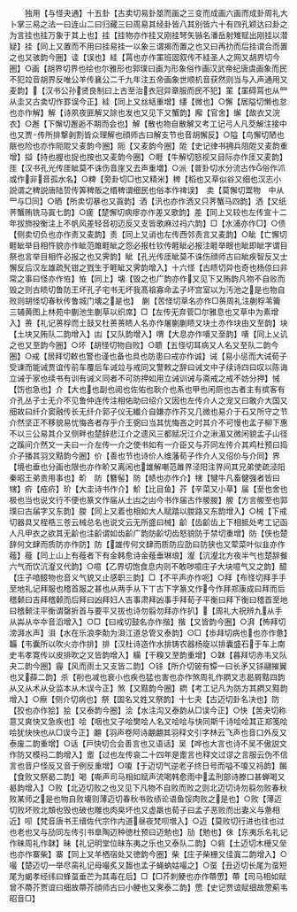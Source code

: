 <!-- { "loadSidebar": true } -->
　　独用【与怪夬通】十五卦【古卖切易卦筮而画之三变而成画六画而成卦周礼大卜掌三易之法一曰连山二曰归藏三曰周易其经卦皆八其别皆六十有四孔颖达曰卦之为言挂也挂万象于其上也】挂【挂物亦作挂又刚挂弩矢镞名潘岳射雉赋出刚挂以潜疑】挂【同上又置而不用曰挂易挂一以象三谓揭而置之也又曰再扐而后挂谓合而置之也又骇韵今圈】诖【误也】絓【罥也亦作罣班固叙传不絓圣人之网又胡界切今圏】○画【胡界切界也绘也尔雅形也郭璞曰画为形象俗作画汉武帝纪唐虞画象而民不犯竝音胡界反唯公羊传襄公二千九年注五帝画象世顺机音获然则当与入声通用又麦韵】【汉书公孙贤良制曰上古至治衣冠异章服而民不犯】罣【罣碍罥也从罒从圭又古卖切作罫误今正】絓【同上又丝絬重增】繣【微也】○懈【居隘切懒也怠也亦作解】解【诗夙夜匪解又除也发也又见下又蟹韵】廨【官舍】繲【故衣又浣衣】○邂【下懈切邂逅不期而会也】解【散也物自散解又考工记弓人凡茭解注接中也又贾传所排撃剥割皆众理解也顔师古曰解支节也音胡懈反】○隘【鸟懈切陋也陿也险也亦作阨阸又麦韵今圈】阨【又麦韵今圈】阸【史记律书拥兵阻阸又麦韵重增】搤【持也握也捉也按也又麦韵今圈】○睚【牛解切怒视又目际亦作厓又麦韵】厓【汉书孔光传厓眦莫不诛伤音崖又去声重増】○派【普卦切水分流古作俗作沠或作非音孤水名】○粺【旁卦切□也又精米】稗【稻也又草似谷又细也汉志小説谓之稗説唐陆贽传筭稗贩之缗稗谓细民也俗本作禆误】　卖【莫懈切鬻物　中从罒与□同】○晒【所卖切暴也又寘韵】洒【汛也亦作洒又只荠蟹马四韵】洒【又纸荠蟹贿铣马寘七韵】○瘥【楚懈切病瘳亦作差又歌韵】差【同上又较也左传宣十二年拔斾投衡注上不帆风差轻音初迈反又支皆歌麻过祃六韵】□【水浦亦作□】○债【侧卖切负也亦作责又麦韵】责【同上又诮也左传西邻责言又麦韵】○眦【亡懈切睚眦举目相忤貌亦作眦范雎睚眦之怨必报杜钦传睚眦必报注睚举眼也眦即眦字谓目祭也言举目相忤必报之也又霁韵】眦【孔光传厓眦莫不诛伤顔师古曰眦疾智反又士懈反后汉左雄疏髠钳之戮生于睚眦又霁韵增入】十六怪【古瞆切异也奇也杨倞曰非常之事曰怪亦作恠】恠【同上】壊【毁之也广韵亦作又见下又贿韵凡物不自败而毁之则古瞆切鲁防王坏孔子宅书无坏我髙祖寡命孟子坏宫室以为汚池之是也物自败则胡怪切春秋传鲁城门壊之是也】　蒯【苦怪切草名亦作□蒉周礼注蒯桴苇籥三辅黄图上林苑中蒯池生蒯草以织席】□【左传无弃菅□尔雅息也又草中为素增入】蒉【礼记蒉桴而土鼓又杜蒉蒉瞆人名亦作屠蒯蒯瞆又块土亦作块由又至韵】块【土块又贿队二韵增入】凷【又队韵增入】喟【大息亦作嘳又至韵】嘳【同上乂讥之也又至韵今圈】○坏【胡怪切物自败】○聩【五怪切耳病又人名又至队二韵今圈】○戒【居拜切敕也警也谨也备也具也防患曰戒亦作诚】诫【易小惩而大诫荀子受谏而能诫贾谊传前车覆后车诫竝与戒同又警敕之辞曰诫文中子续诗四曰叹以陈诲立诫于家也续书有训有诫义同者不可防押如用立诫训诫与斋戒之戒不妨分押】悈【饬也急也】介【大也也副也阅也佐佑也耿介也系也甲也闲厕也古者主有摈客有介孔丛子士无介不见鲁仲连传注相佑助曰绍介又因也左传介人之宠又曰敢介大国又细故曰纤介窦融传长无纤介郭子仪无纎介自嫌亦作芥又几微也易介于石又所守之节介然坚正不移貌易忧悔吝者存乎介王弼曰当其忧悔吝之时其介不可慢也孟子柳下惠不以三公易其介又侧畔也楚辞悲江介之遗风三都赋况江介之湫湄又微闲貌孟子山径之蹊间介然又一夫曰一介左传一介之使书如有一介臣又与芥同左传介其鸡杜预曰捣介子播其羽又黠韵今圈】价【善也节也诗价人维藩荀子作介人又佋价与介同】界【境也垂也分画也限也亦作畍又离闲也雄解嘲范雎界泾阳注界间其兄弟使疏泾阳秦昭王弟贵用事也】畍　防【簪髻】防【帻也亦作介】犗【犍牛凡畜健强者皆曰犗】疥【疮疥】玠【大圭诗书作介】魪【比目鱼】芥【辛菜又小草】届【至也舍也极也当也说文行不便也篆文作届从土凷之凷今书作届古作艐朡】艐【方言艐至也郭璞曰古届字又东韵】朡【同上又着也相如大人赋踏以朡路又东韵增入】○械【下戒切器具又桎梏三苍云械总名也说文云无所盛曰械】齘【齿齘齿上下相抵处考工记函人凡甲衣之欲其无齘也注齘谓如齿齘广韵防齘切齿怒貌防于禁切重增】防【侠也楚辞何文肆而质防亦作防】防【雄传何文肆而质防应劭曰防狭也又荤菜叶似韭亦作薤】薤【同上山上有薤者下有金韩愈诗金薤垂琳琅】瀣【沆瀣北方夜半气也楚辞餐六气而饮沆瀣又代韵】○噫【乙界切饱食息内则不敢哕噫庄子大块噫气又之韵】醷【庄子喑醷物也音义气貌又止感职三韵】□【不平声亦作呃】○拜【布怪切拜手手至地礼记拜服也稽首服之甚也从两手从下丅古下字篆文作今作拜郑康成曰拜而后稽颡曰吉拜稽颡而后拜曰凶拜妇人吉事肃拜凶事手拜荀子平衡曰拜下衡曰稽首至地曰稽颡注平衡谓罄折首与要平又拔也诗勿翦勿拜亦作扒】【周礼大祝辨九从手从芔从夲夲音滔增入】○□【曰戒切鼓名亦作揩】揩【又皆韵今圈】○湃【怖拜切滂湃水声】浿【水在乐浪李勣为浿江道总管又泰韵】○□【歩拜切病也也亦作惫】韛【韦囊所以吹火亦作排】排【汉杜诗造作水排铸农器杨琁以排囊盛石于车上南史韦孝寛传以皮排吹之又皆韵增入】糒【干糗又至韵重增】○韎【暮拜切赤韦又队夬二韵今圈】霾【风而雨土又支皆二韵】○铩【所介切铍有镡一曰长矛又铩翮摧翼也又薛二韵】杀【削也减也衰小也疾也猛也害也亦作煞周礼作閷又志曷屑黠四韵从又从术从殳监本从木误今正】煞【又黠韵今圈】閷【考工记凡为防方其閷又黠韵增入】○瘵【侧介切病也】祭【国名又姓又祭韵】十七夬【古迈切卦名决也】防【狡也亦作狯】狯【又泰韵今圈】浍【水注沟又泰韵从□误今正】○快【苦夬切称意又爽快又急疾也】哙【咽也又子哙樊哙人名又哙哙与快同斯千诗哙哙其正郑笺哙哙犹快快也从□误今正】翽【羽声卷阿诗翽翽其羽释文引字林云飞声也音口外反又泰废二韵重增】○话【戸快切合会善言也又语话】吴【哗也大言也诗不吴不傲説文作防又模祃二韵增入】躗【过也左传哀二十四年是躗言也释文过谬之言服云伪不信言也音户怪反又音于例反重增】○嗄【于迈切气逆老子终日号而嗌不嗄又祃韵】餲【食败又祭曷二韵】喝【嘶声司马相如赋声流喝韩愈雨中孟刑部诗滕口甚蝉喝又曷韵增入】○败【北迈切败之也又见下凡物不自败而败之则北迈切诗勿翦勿败春秋败某师之是也物自败壊则薄迈切春秋书败绩论语鱼馁肉败之是也】○败【薄迈切败坏败北頽也毁也破也雕也肉臭坏也又虚羸也荀子曰孟子恶败而出妻义与惫相近】呗【梵音唐书王缙佐代宗作内道昼夜梵呗増入】○迈【莫败切行进也往也过也老也又与劢同左传引书臯陶迈种徳杜预曰迈勉也】劢【勉也】佅【东夷乐名礼记作昧周礼作韎】昧【礼记明堂位昧东夷之乐也又泰队二韵】○砦【土迈切木栅又垒也亦作寨柴】寨【同上又羊栖宿处又徳韵今圈】柴【庄子柴栅又佳寘二韵增入】○嘬【楚迈切一举尽脔礼记母嘬炙又齧也孟子蝇蚋姑嘬之】○虿【丑迈切长尾为虿短尾为蝎孝经纬曰蜂虿垂芒为其毒在后】□【□芥刺鲠也亦作蔕慸】蔕【司马相如赋曾不蔕芥贾谊曰细故蔕芥顔师古曰小鲠也又霁泰二韵】慸【史记贾谊赋细故慸葪韦昭音□】

